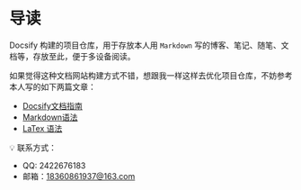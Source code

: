 # 导读

Docsify 构建的项目仓库，用于存放本人用 `Markdown` 写的博客、笔记、随笔、文档等，存放至此，便于多设备阅读。

如果觉得这种文档网站构建方式不错，想跟我一样这样去优化项目仓库，不妨参考本人写的如下两篇文章：
* [Docsify文档指南](docsify/docsifyNotes.md)
* [Markdown语法](docsify/mdNotes.md)
* [LaTex 语法](docsify/docsify-latex-support.md)

:bulb: 联系方式：
* QQ: 2422676183
* 邮箱：18360861937@163.com